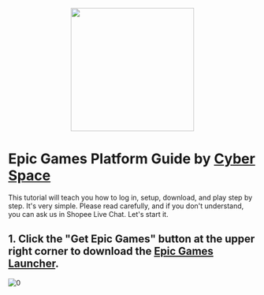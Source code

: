 <p align="center">
<img src="https://user-images.githubusercontent.com/91774682/135708227-fefb44fa-ae60-4d5b-8cdf-a68d30176e66.png" width="250" height="250">
</p>

# Epic Games Platform Guide by [Cyber Space](https://shopee.com.my/cyberspace1902)
<p> This tutorial will teach you how to log in, setup, download, and play step by step. It's very simple. Please read carefully, and if you don't understand, you can ask us in Shopee Live Chat. Let's start it. </p>

## 1. Click the "**Get Epic Games**" button at the upper right corner to download the [Epic Games Launcher](https://shopee.com.my/cyberspace1902).

![0](https://user-images.githubusercontent.com/91774682/135710061-fa37dd20-8979-4595-b108-38100dfd6390.jpg)
